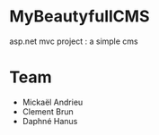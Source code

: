 MyBeautyfullCMS
================

asp.net mvc project : a simple cms

Team
================

* Mickaël Andrieu 
* Clement Brun
* Daphné Hanus
